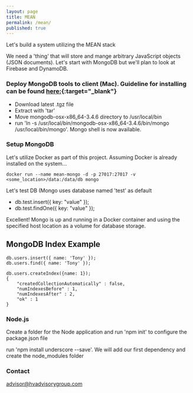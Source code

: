 ```yaml
---
layout: page
title: MEAN
permalink: /mean/
published: true
---
```


Let's build a system utilizing the MEAN stack

We need a 'thing' that will store and mange arbitrary JavaScript objects (JSON documents).  Let's start with MongoDB but we'll plan to look at Firebase and DynamoDB.

### Deploy MongoDB tools to client (Mac).  Guideline for installing can be found [here:](https://docs.mongodb.com/manual/tutorial/install-mongodb-on-os-x/){:target="_blank"}

- Download latest .tgz file
- Extract with 'tar'
- Move mongodb-osx-x86_64-3.4.6 directory to /usr/local/bin
- run 'ln -s /usr/local/bin/mongodb-osx-x86_64-3.4.6/bin/mongo /usr/local/bin/mongo'.  Mongo shell is now available.

### Setup MongoDB
Let's utilize Docker as part of this project.  Assuming Docker is already installed on the system...

```docker run --name mean-mongo -d -p 27017:27017 -v <some_location>/data:/data/db mongo```

Let's test DB (Mongo uses database named 'test' as default
 - db.test.insert({ key: "value" });
 - db.test.findOne({ key: "value" });

Excellent!  Mongo is up and running in a Docker container and using the specified host location as a volume for database storage.

## MongoDB Index Example

```
db.users.insert({ name: 'Tony' });
db.users.find({ name: 'Tony' });

db.users.createIndex({name: 1});
{
	"createdCollectionAutomatically" : false,
	"numIndexesBefore" : 1,
	"numIndexesAfter" : 2,
	"ok" : 1
}

```


### Node.js

Create a folder for the Node application and run 'npm init' to configure the package.json file

run 'npm install underscore --save'.  We will add our first dependency and create the node_modules folder


### Contact

[advisor@hvadvisorygroup.com](mailto:advisor@hvadvisorygroup.com)
